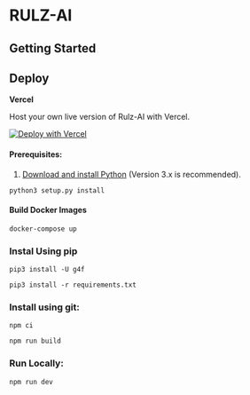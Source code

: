 # RULZ-AI

## Getting Started

## Deploy

**Vercel**

Host your own live version of Rulz-AI with Vercel.

[![Deploy with Vercel](https://vercel.com/button)](https://vercel.com/new/clone?repository-url=https%3A%2F%2Fgithub.com%2Frebornrulz%2Frulz-ai)

#### Prerequisites:
1. [Download and install Python](https://www.python.org/downloads/) (Version 3.x is recommended).
```
python3 setup.py install
```

#### Build Docker Images
```
docker-compose up
```

### Instal Using pip
```
pip3 install -U g4f
```
```
pip3 install -r requirements.txt
```

### Install using git:
```
npm ci
```
```
npm run build
```

### Run Locally:
```
npm run dev
```